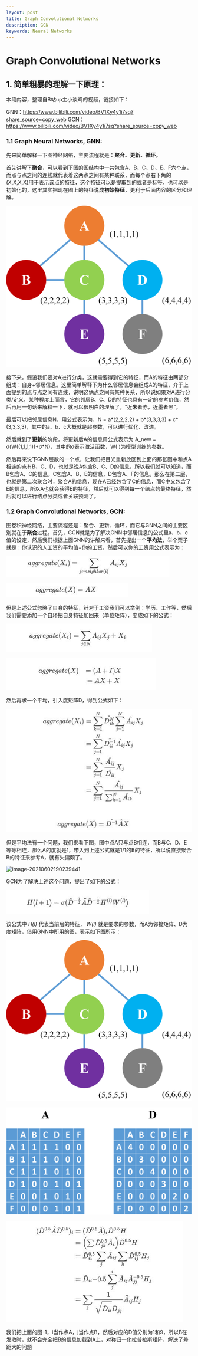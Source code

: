 ```yaml
---
layout: post
title: Graph Convolutional Networks
description: GCN
keywords: Neural Networks
---
```


# Graph Convolutional Networks

## 1. 简单粗暴的理解一下原理：

本段内容，整理自B站up主小淡鸡的视频，链接如下：

GNN：https://www.bilibili.com/video/BV1Xy4y1i7sq?share_source=copy_web
GCN：https://www.bilibili.com/video/BV1Xy4y1i7sq?share_source=copy_web

### 1.1 Graph Neural Networks, GNN:

先来简单解释一下图神经网络，主要流程就是：**聚合、更新、循环**。

首先讲解下**聚合**，可以看到下图的图结构中一共包含A、B、C、D、E、F六个点，而点与点之间的连线就代表着这两点之间有某种联系，而每个点右下角的(X,X,X,X)用于表示该点的特征，这个特征可以是提取到的或者是标签，也可以是初始化的，这里其实把现在图上的特征说成**初始特征**，更利于后面内容的区分和理解。

![image-20210602190239441](/assets/img/GNN_1.png)

接下来，假设我们要对A进行分类，这就需要得到它的特征，而A的特征由两部分组成：自身+邻居信息。这里简单解释下为什么邻居信息会组成A的特征，介于上面提到的点与点之间有连线，说明这俩点之间有某种关系，所以说如果对A进行分类/定义，某种程度上而言，它的邻居B、C、D的特征也具有一定的参考价值，然后再用一句话来解释一下，就可以很明白的理解了，“近朱者赤，近墨者黑”。

最后可以把邻居信息N，用公式表示为，N = a\*(2,2,2,2) + b\*(3,3,3,3) + c\*(3,3,3,3)，其中的a、b、c大概就是超参数，可以进行优化、改进。

然后就到了**更新**的阶段，将更新后A的信息用公式表示为 A_new =  σ(W((1,1,1,1))+σ*N)，其中的σ表示激活函数，W( )为模型训练的参数。

然后再来说下GNN层数的一个点，让我们把目光重新放回到上面的那张图中和点A相连的点有B、C、D，也就是说A包含B、C、D的信息，所以我们就可以知道，而B包含A、C的信息，C包含A、B、E的信息，D包含A、F的信息。那么在第二层，也就是第二次聚合时，聚合A的信息，现在A已经包含了C的信息，而C中又包含了E的信息，所以A也就会获得E的特征，然后就可以得到每一个结点的最终特征，然后就可以进行结点分类或者关联预测了。

### 1.2 Graph Convolutional Networks, GCN:

图卷积神经网络，主要流程还是：聚合、更新、循环，而它与GNN之间的主要区别就在于**聚合**过程。首先，GCN就是为了解决GNN中邻居信息的公式里a、b、c值的设定，然后我们根据上面GNN的讲解来看，首先提出一个**平均法**，举个栗子就是：你认识的人工资的平均值=你的工资，然后可以你的工资用公式表示为：

![image-20210602190239441](/assets/img/GCN_3.jpg) 

![image-20210602190239441](/assets/img/GCN_4.jpg) 

但是上述公式忽略了自身的特征，针对于工资我们可以举例：学历、工作等，然后我们需要添加一个自环把自身特征加回来（单位矩阵），变成如下的公式：

![image-20210602190239441](/assets/img/GCN_5.jpg) 

![image-20210602190239441](/assets/img/GCN_6.jpg) 

然后再求一个平均，引入度矩阵D，得到公式如下：

![image-20210602190239441](/assets/img/GCN_7.jpg) 

但是平均法有一个问题，我们来看下图，图中点A只与点B相连，而B与C、D、E等等相连，那么A的度就是1，带入到上述公式就是1/1的B的特征，所以说直接聚合B的特征来参考A，就有失偏颇了。

![image-20210602190239441](/assets/img/GNN_1.jpg) 

GCN为了解决上述这个问题，提出了如下的公式：

![image-20210602190239441](/assets/img/GCN_8.jpg) 

该公式中 *H(l)* 代表当前层的特征， *W(l)* 就是要求的参数，而A为邻接矩阵、D为度矩阵，借用GNN中所用的图，表示如下图所示：

![image-20210602190239441](/assets/img/GNN_1.png)

![image-20210602190239441](/assets/img/GCN_2.png)

![image-20210602190239441](/assets/img/GCN_9.jpg) 

我们把上面的图-1，i当作点A，j当作点B，然后对应的D值分别为1和9，所以B在发散时，就不会完全把B的信息加载到A上，对称归一化拉普拉斯矩阵，解决了差距大的问题
